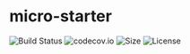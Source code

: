 # micro-starter

![Build Status](https://travis-ci.org/nickscha/micro-starter.svg?branch=master)
![codecov.io](https://codecov.io/github/nickscha/micro-starter/coverage.svg?branch=master)
![Size](https://reposs.herokuapp.com/?path=nickscha/micro-starter)
![License](https://img.shields.io/hexpm/l/plug.svg)


